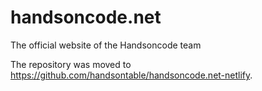 # handsoncode.net
The official website of the Handsoncode team

The repository was moved to https://github.com/handsontable/handsoncode.net-netlify.
